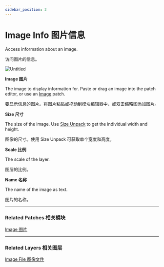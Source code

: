 ```yaml
---
sidebar_position: 2
---
```


# Image Info 图片信息

Access information about an image.

访问图片的信息。

![Untitled](https://s3.us-west-2.amazonaws.com/secure.notion-static.com/b4cbc7f9-654a-411c-9f88-03069852ade5/Untitled.png?X-Amz-Algorithm=AWS4-HMAC-SHA256&X-Amz-Content-Sha256=UNSIGNED-PAYLOAD&X-Amz-Credential=AKIAT73L2G45EIPT3X45%2F20220602%2Fus-west-2%2Fs3%2Faws4_request&X-Amz-Date=20220602T181215Z&X-Amz-Expires=86400&X-Amz-Signature=422544851cb1203f099e7c44b1059a872f5c0209e45bb5750c27d08c1433f9f9&X-Amz-SignedHeaders=host&response-content-disposition=filename%20%3D%22Untitled.png%22&x-id=GetObject)

**Image  图片**

The image to display information for. Paste or drag an image into the patch editor, or use an [Image](https://www.notion.so/Image-826d9097aca041e8a8aa1a102e87b9d8) patch.

要显示信息的图片。将图片粘贴或拖动到模块编辑器中，或双击缩略图添加图片。

**Size 尺寸**

The size of the image. Use [Size Unpack](https://www.notion.so/Point-Unpack-2b4874a049d34f898bc64c27879e191e) to get the individual width and height.

图像的尺寸。使用 Size Unpack 可获取单个宽度和高度。

**Scale 比例**

The scale of the layer.

图层的比例。

**Name 名称**

The name of the image as text.

图片的名称。

------

### Related Patches 相关模块

[Image 图片](https://www.notion.so/Image-826d9097aca041e8a8aa1a102e87b9d8)

------

### Related Layers 相关图层

[Image File 图像文件](https://www.notion.so/Image-File-a86eff7ee4704c31b00057723d0e659f)
